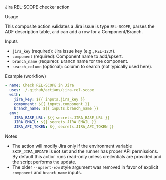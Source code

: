Jira REL-SCOPE checker action

Usage

This composite action validates a Jira issue is type `REL-SCOPE`, parses the ADF description table, and can add a row for a Component/Branch.

Inputs

- `jira_key` (required): Jira issue key (e.g., `REL-1234`).
- `component` (required): Component name to add/upsert.
- `branch_name` (required): Branch name for the component.
- `search_column` (optional): column to search (not typically used here).

Example (workflow)

```yaml
- name: Check REL-SCOPE in Jira
  uses: ./.github/actions/jira-rel-scope
  with:
    jira_key: ${{ inputs.jira_key }}
    component: ${{ inputs.component }}
    branch_name: ${{ inputs.branch_name }}
  env:
    JIRA_BASE_URL: ${{ secrets.JIRA_BASE_URL }}
    JIRA_EMAIL: ${{ secrets.JIRA_EMAIL }}
    JIRA_API_TOKEN: ${{ secrets.JIRA_API_TOKEN }}
```

Notes

- The action will modify Jira only if the environment variable `SKIP_JIRA_UPDATE` is not set and the runner has proper API permissions. By default this action runs read-only unless credentials are provided and the script performs the update.
- The older `--upsert-row` style argument was removed in favor of explicit `component` and `branch_name` inputs.
